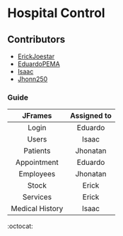 # Hospital Control

## Contributors
<ul>
  <li>
    <a href="https://github.com/ErickJoestar">ErickJoestar</a>
  </li> 
    <li>
    <a href="https://github.com/EduardoPEMA">EduardoPEMA</a>
  </li> 
    <li>
    <a href="https://github.com/EduardoPEMA">Isaac</a>
  </li> 
    <li>
    <a href="https://github.com/Jhonn250">Jhonn250</a>
  </li> 
</ul>

### Guide

|JFrames| Assigned to |
|:-------:|:------:|
|Login | Eduardo |
|Users | Isaac |
|Patients | Jhonatan |
|Appointment | Eduardo |
|Employees | Jhonatan |
|Stock | Erick |
|Services | Erick |
|Medical History | Isaac |

:octocat:
